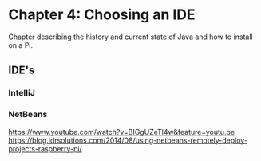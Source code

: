 # Chapter 4: Choosing an IDE
Chapter describing the history and current state of Java and how to install on a Pi.

## IDE's
### IntelliJ
### NetBeans
https://www.youtube.com/watch?v=BIGgUZeTl4w&feature=youtu.be 
https://blog.idrsolutions.com/2014/08/using-netbeans-remotely-deploy-projects-raspberry-pi/

